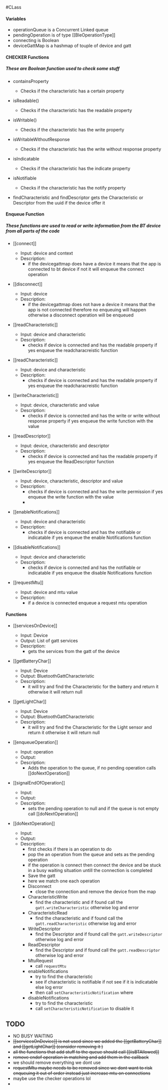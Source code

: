 #CLass 
#### Variables
- operationQueue  is a Concurrent Linked queue 
- pendingOperation is of type [[BleOperationType]] 
- connecting is Boolean
- deviceGattMap is a hashmap of touple of device and gatt

#### CHECKER Functions
##### These are Boolean function used to check some stuff 
- containsProperty 
	- Checks if the characteristic has a certain property 
- isReadable() 
	- Checks if the characteristic  has the readable property
- isWritable()
	- Checks if the characteristic has the write property 
- isWritableWithoutResponse 
	- Checks if the characteristic has the write without response property
- isIndicatable 
	- Checks if the characteristic has the indicate property
- isNotifiable
	- Checks if the characteristic has the notify property

- findCharacteristic and findDescriptor gets the Characteristic or Descriptor from the uuid  if the device offer it 

#### Enqueue Function 
##### These functions are used to read or write information from the BT device from all parts of the code 

- [[connect]] 
	- Input: device and context 
	- Description:
		- if the devicegattmap does have a device it means that the app is connected to bt device if not it will enqueue the connect operation
-  [[disconnect]] 
	- Input: device  
	- Description:
		- if the devicegattmap does not have a device it means that the app is not connected therefore no enqueuing will happen otherwise a disconnect operation will be enqueued 
-  [[readCharacteristic]] 
	- Input: device and characteristic
	- Description:
		- checks if device is connected and has the readable property if yes enqueue the readcharacreistic function
-  [[readCharacteristic]] 
	- Input: device and characteristic
	- Description:
		- checks if device is connected and has the readable property if yes enqueue the readcharacreistic function

-  [[writeCharacteristic]] 
	- Input: device, characteristic and value
	- Description:
		- checks if device is connected and has the write or write without response property if yes enqueue the write function with the value
-  [[readDescriptor]] 
	- Input: device, characteristic and descriptor
	- Description:
		- checks if device is connected and has the readable property if yes enqueue the ReadDescriptor function
-  [[writeDescriptor]] 
	- Input: device, characteristic, descriptor and value
	- Description:
		- checks if device is connected and has the write permission if yes enqueue the write function with the value
		- 
-  [[enableNotifications]] 
	- Input: device and  characteristic
	- Description:
		- checks if device is connected and has the notifiable or indicatable  if yes enqueue the enable Notifications function
-  [[disableNotifications]] 
	- Input: device and  characteristic
	- Description:
		- checks if device is connected and has the notifiable or indicatable  if yes enqueue the disable Notifications function
- [[requestMtu]]
	- Input: device and mtu value
	- Description:
		- if a device is connected enqueue a  request mtu operation
#### Functions
- [[servicesOnDevice]] 
	- Input: Device 
	- Output: List of gatt services 
	- Description: 
		- gets the services from the gatt of the device 
- [[getBatteryChar]]
	- Input: Device 
	- Output: BluetoothGattCharacteristic
	- Description: 
		- it will try and find the Characteristic for the battery and return it otherwise it will return null
- [[getLightChar]]
	- Input: Device 
	- Output: BluetoothGattCharacteristic
	- Description: 
		- it will try and find the Characteristic for the Light sensor and return it otherwise it will return null
- [[enqueueOperation]] 
	- Input: operation 
	- Output: 
	- Description: 
		- Adds the operation to the queue, if no pending operation calls [[doNextOperation]] 
	
- [[signalEndOfOperation]] 
	- Input:  
	- Output: 
	- Description: 
		- sets the pending operation to null and if the queue is not empty call [[doNextOperation]]
- [[doNextOperation]] 
	- Input:  
	- Output: 
	- Description: 
		- first checks if there is an operation to do 
		- pop the an operation from the queue and sets as the pending operation  
		- if the operation is connect then connect the device and be stuck in a busy waiting situation untill the connection is completed 
		- Save the gatt 
		- here we match one each operation
		- Disconnect
			- close the connection and remove the device from the map
		- CharacteristicWrite
			- find the characteristic and if found call the `gatt.writeCharacteristic` otherwise log and error
		- CharacteristicRead
			- find the characteristic and if found call the `gatt.readCharacteristic` otherwise log and error
		- WriteDescriptor
			- find the Descriptor and if found call the `gatt.writeDescriptor` otherwise log and error
		- ReadDescriptor
			- find the Descriptor and if found call the `gatt.readDescriptor` otherwise log and error
		- MtuRequest
			- call `requestMtu`
		- enableNotifications
			- try to find the characteristic
			- see if characteristic is notifiable if not see if it is indicatable else log error
			- then call `setCharacteristicNotification` where  
		- disableNotifications
			- try to find the characteristic
			- call `setCharacteristicNotification` to disable it   

## TODO
- NO BUSY WAITING
- ~~[[servicesOnDevice]] is not used since we added the [[getBatteryChar]] and [[getLightChar]]  (consider removing it )~~
- ~~all the functions that add stuff to the queue should call [[iisBTAllowed]]~~
- ~~remove endof operation in matching and add them in the callback~~
- we should remove everything we dont use 
- ~~requestMtu maybe needs to be removed since we dont want to risk enqueuing  it out of order instead just increase mtu on connections~~ 
- maybe use the checker operations lol
- 
